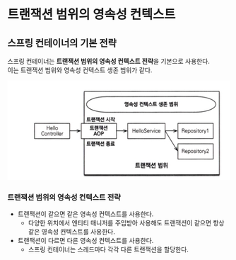 # 트랜잭션 범위의 영속성 컨텍스트

## 스프링 컨테이너의 기본 전략

스프링 컨테이너는 **트랜잭션 범위의 영속성 컨텍스트 전략**을 기본으로 사용한다. <br>
이는 트랜잭션 범위와 영속성 컨텍스트 생존 범위가 같다.

<img src="img/6.png" width=600 />

<br>

### 트랜잭션 범위의 영속성 컨텍스트 전략

- 트랜잭션이 같으면 같은 영속성 컨텍스트를 사용한다.
  - 다양한 위치에서 엔티티 매니저를 주입받아 사용해도 트랜잭션이 같으면 항상 같은 영속성 컨텍스트를 사용한다.
- 트랜잭션이 다르면 다른 영속성 컨텍스트를 사용한다.
  - 스프링 컨테이너는 스레드마다 각각 다른 트랜잭션을 할당한다.








